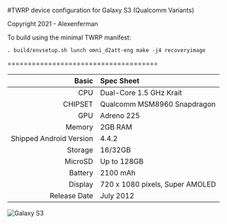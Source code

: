 #TWRP device configuration for Galaxy S3 (Qualcomm Variants)

Copyright 2021 - Alexenferman

To build using the minimal TWRP manifest:

`. build/envsetup.sh
lunch omni_d2att-eng
make -j4 recoveryimage`

=====================================

Basic   | Spec Sheet
-------:|:-------------------------
CPU     | Dual-Core 1.5 GHz Krait
CHIPSET | Qualcomm MSM8960 Snapdragon
GPU     | Adreno 225
Memory  | 2GB RAM
Shipped Android Version | 4.4.2
Storage | 16/32GB
MicroSD | Up to 128GB
Battery | 2100 mAh
Display | 720 x 1080 pixels, Super AMOLED
Release Date | July 2012


![Galaxy S3](http://i.imgur.com/D0sgNuG.png "Galaxy S3")
